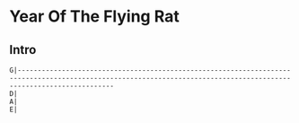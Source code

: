 # Year Of The Flying Rat

## Intro
~~~
G|--------------------------------------------------------------------------------------------------------------------------------------------------------------------
D|
A|
E|
~~~
